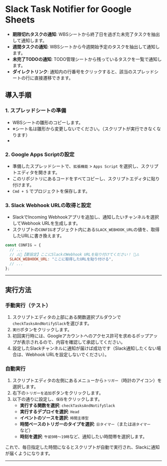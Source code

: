 # Slack Task Notifier for Google Sheets
  - **期限切れタスクの通知**: WBSシートから終了日を過ぎた未完了タスクを抽出して通知します。
  - **週間タスクの通知**: WBSシートから今週開始予定のタスクを抽出して通知します。
  - **未完了TODOの通知**: TODO管理シートから残っているタスクを一覧で通知します。
  - **ダイレクトリンク**: 通知内の行番号をクリックすると、該当のスプレッドシートの行に直接遷移できます。

## 導入手順

### 1\. スプレッドシートの準備

  - WBSシートの雛形のコピーします。
  - ※シート名は雛形から変更しないでください。（スクリプトが実行できなくなります）
  - 
### 2\. Google Apps Scriptの設定

  - 準備したスプレッドシートで、`拡張機能` \> `Apps Script` を選択し、スクリプトエディタを開きます。
  - このリポジトリにあるコードをすべてコピーし、スクリプトエディタに貼り付けます。
  - `Cmd + S` でプロジェクトを保存します。

### 3\. Slack Webhook URLの取得と設定

  - SlackでIncoming Webhookアプリを追加し、通知したいチャンネルを選択してWebhook URLを生成します。
  - スクリプトの`CONFIG`オブジェクト内にある`SLACK_WEBHOOK_URL`の値を、取得したURLに書き換えます。

<!-- end list -->

```javascript
const CONFIG = {
  // ...
  // ⚠️🔻【要設定】ここにSlackのWebhook URLを貼り付けてください！ 🔻⚠️
  SLACK_WEBHOOK_URL: "ここに取得したURLを貼り付ける",
  // ...
};
```

-----

## 実行方法

### 手動実行（テスト）

1.  スクリプトエディタの上部にある関数選択プルダウンで`checkTasksAndNotifySlack`を選びます。
2.  `実行`ボタンをクリックします。
3.  初回実行時には、Googleアカウントへのアクセス許可を求めるポップアップが表示されるので、内容を確認して承認してください。
4.  設定したSlackチャンネルに通知が届けば成功です（Slack通知したくない場合は、Webhook URLを設定しないでください）。

### 自動実行

1.  スクリプトエディタの左側にあるメニューから`トリガー`（時計のアイコン）を選択します。
2.  右下の`トリガーを追加`ボタンをクリックします。
3.  以下の通りに設定し、`保存`をクリックします。
      - **実行する関数を選択**: `checkTasksAndNotifySlack`
      - **実行するデプロイを選択**: `Head`
      - **イベントのソースを選択**: `時間主導型`
      - **時間ベースのトリガーのタイプを選択**: `日タイマー`（または`週タイマー`など）
      - **時刻を選択**: `午前9時～19時`など、通知したい時間帯を選択します。

これで、毎日指定した時間になるとスクリプトが自動で実行され、Slackに通知が届くようになります。

-----
